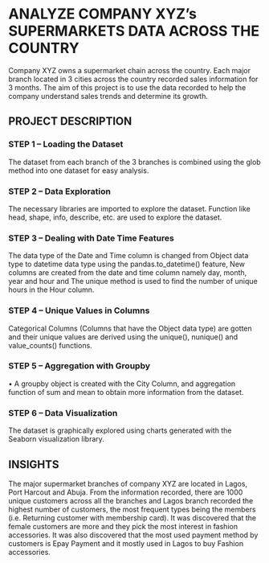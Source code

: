 # ANALYZE COMPANY XYZ’s SUPERMARKETS DATA ACROSS THE COUNTRY 

Company XYZ owns a supermarket chain across the country. Each major branch located in 3 cities across the country recorded sales information for 3 months. 
The aim of this project is to use the data recorded to help the company understand sales trends and determine its growth.

## PROJECT DESCRIPTION

### STEP 1 – Loading the Dataset
The dataset from each branch of the 3 branches is combined using the glob method into one dataset for easy analysis. 
### STEP 2 – Data Exploration
The necessary libraries are imported to explore the dataset.
Function like head, shape, info, describe, etc. are used to explore the dataset.
### STEP 3 – Dealing with Date Time Features
The data type of the Date and Time column is changed from Object data type to datetime data type using the pandas.to_datetime() feature, New columns are created from the date and time column namely day, month, year and hour and The unique method is used to find the number of unique hours in the Hour column.
### STEP 4 – Unique Values in Columns
Categorical Columns (Columns that have the Object data type) are gotten and their unique values are derived using the unique(), nunique() and value_counts() functions.
### STEP 5 – Aggregation with Groupby
•	A groupby object is created with the City Column, and aggregation function of sum and mean to obtain more information from the dataset.
### STEP 6 – Data Visualization
The dataset is graphically explored using charts generated with the Seaborn visualization library. 

## INSIGHTS
The major supermarket branches of company XYZ are located in Lagos, Port Harcout and Abuja. From the information recorded, there are 1000 unique customers across all the branches and Lagos branch recorded the highest number of customers, the most frequent types being the members (i.e. Returning customer with membership card). 
It was discovered that the female customers are more and they pick the most interest in fashion accessories. It was also discovered that the most used payment method by customers is Epay Payment and it mostly used in Lagos to buy Fashion accessories.
